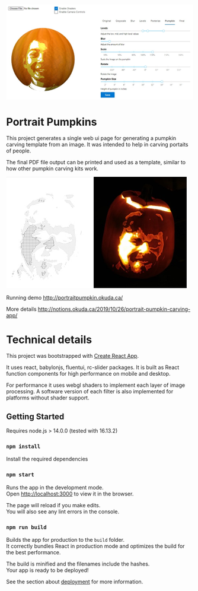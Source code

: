 ![Header Image](images/readme_header.jpg)

# Portrait Pumpkins

This project generates a single web ui page for generating a pumpkin carving template from an image. It was intended to help in carving portaits of people.

The final PDF file output can be printed and used as a template, similar to how other pumpkin carving kits work.

![Sample Pattern](images/example_pattern.jpg)
![Sample Pumpkin](images/example_pumpkin.jpg)

Running demo http://portraitpumpkin.okuda.ca/

More details http://notions.okuda.ca/2019/10/26/portrait-pumpkin-carving-app/

# Technical details

This project was bootstrapped with [Create React App](https://github.com/facebook/create-react-app).

It uses react, babylonjs, fluentui, rc-slider packages. It is built as React function components for high performance on mobile and desktop.

For performance it uses webgl shaders to implement each layer of image processing. A software version of each filter is also implemented for platforms without shader support.

## Getting Started

Requires node.js > 14.0.0 (tested with 16.13.2)

### `npm install`

Install the required dependencies

### `npm start`

Runs the app in the development mode.<br>
Open [http://localhost:3000](http://localhost:3000) to view it in the browser.

The page will reload if you make edits.<br>
You will also see any lint errors in the console.

### `npm run build`

Builds the app for production to the `build` folder.<br>
It correctly bundles React in production mode and optimizes the build for the best performance.

The build is minified and the filenames include the hashes.<br>
Your app is ready to be deployed!

See the section about [deployment](https://facebook.github.io/create-react-app/docs/deployment) for more information.
